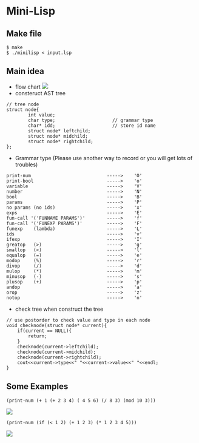 # Mini-Lisp
## Make file
```
$ make
$ ./minilisp < input.lsp
```
## Main idea
- flow chart
![](https://imgur.com/QouClUd.png)
- consteruct AST tree
```
// tree node
struct node{
        int value;
        char type;                     // grammar type
        char* idd;                     // store id name
        struct node* leftchild;
        struct node* midchild;
        struct node* rightchild;
};
```

- Grammar type (Please use another way to record or you will get lots of troubles)

```
print-num                            ----->    'O'
print-bool                           ----->    'o'
variable                             ----->    'V'
number                               ----->    'N'
bool                                 ----->    'B'
params                               ----->    'P'
no params (no ids)                   ----->    'x'
exps                                 ----->    'E'
fun-call '('FUNNAME PARAMS')'        ----->    'f'
fun-call '('FUNEXP PARAMS')'         ----->    'F'
funexp    (lambda)                   ----->    'L'
ids                                  ----->    'v'
ifexp                                ----->    'I'
greatop   (>)                        ----->    'g'
smallop   (<)                        ----->    'l'
equalop   (=)                        ----->    'e'
modop     (%)                        ----->    'r'
divop     (/)                        ----->    'd'
mulop     (*)                        ----->    'm'
minusop   (-)                        ----->    's'
plusop    (+)                        ----->    'p'
andop                                ----->    'a'
orop                                 ----->    'z'
notop                                ----->    'n'
```

- check tree when construct the tree
```
// use postorder to check value and type in each node
void checknode(struct node* current){
    if(current == NULL){
        return;
    }
    checknode(current->leftchild);
    checknode(current->midchild);
    checknode(current->rightchild);
    cout<<current->type<<" "<<current->value<<" "<<endl;
}
```

## Some Examples
```
(print-num (+ 1 (+ 2 3 4) ( 4 5 6) (/ 8 3) (mod 10 3)))
```
![](https://imgur.com/YEP5fbp.png)
```
(print-num (if (< 1 2) (+ 1 2 3) (* 1 2 3 4 5)))
```
![](https://imgur.com/KZlsJoO.png)
